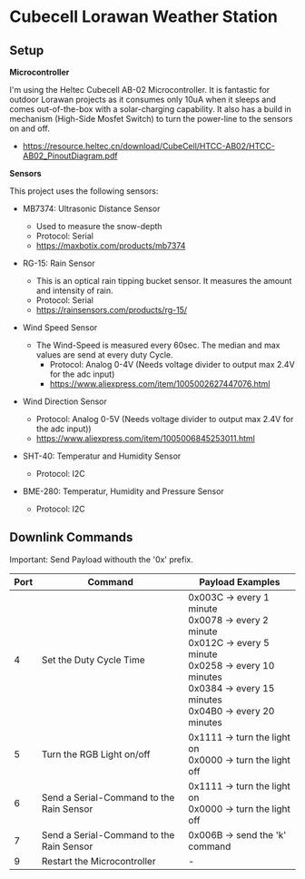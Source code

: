 # Cubecell Lorawan Weather Station

## Setup

**Microcontroller**

I'm using the Heltec Cubecell AB-02 Microcontroller. It is fantastic for outdoor Lorawan projects as it consumes only 10uA when it sleeps and comes out-of-the-box with a solar-charging capability.
It also has a build in mechanism (High-Side Mosfet Switch) to turn the power-line to the sensors on and off. 

 *  https://resource.heltec.cn/download/CubeCell/HTCC-AB02/HTCC-AB02_PinoutDiagram.pdf

**Sensors**

This project uses the following sensors:

 * MB7374: Ultrasonic Distance Sensor
	 * Used to measure the snow-depth
	 * Protocol: Serial
	 * https://maxbotix.com/products/mb7374

 * RG-15: Rain Sensor 
	 * This is an optical rain tipping bucket sensor. It measures the amount and intensity of rain.
	 * Protocol: Serial
	 * https://rainsensors.com/products/rg-15/

 * Wind Speed Sensor 
   * The Wind-Speed is measured every 60sec. The median and max values are send at every duty Cycle.
	 * Protocol: Analog 0-4V (Needs voltage divider to output max 2.4V for the adc input)
	 * https://www.aliexpress.com/item/1005002627447076.html

 * Wind Direction Sensor
	 * Protocol: Analog 0-5V (Needs voltage divider to output max 2.4V for the adc input))
	 * https://www.aliexpress.com/item/1005006845253011.html

 * SHT-40: Temperatur and Humidity Sensor
	 * Protocol: I2C

 * BME-280: Temperatur, Humidity and Pressure Sensor
	 *  Protocol: I2C

## Downlink Commands

Important: Send Payload withouth the '0x' prefix.

| Port | Command 	                                  | Payload Examples
|------|--------------------------------------------|-------------------------------------------------------------------|
|  4   | Set the Duty Cycle Time                    | 0x003C -> every 1 minute <br> 0x0078 -> every 2 minute <br> 0x012C -> every 5 minute <br> 0x0258 -> every 10 minutes <br> 0x0384 -> every 15 minutes <br> 0x04B0 -> every 20 minutes
|  5   | Turn the RGB Light on/off                  | 0x1111 -> turn the light on <br> 0x0000 -> turn the light off
|  6   | Send a Serial-Command to the Rain Sensor   | 0x1111 -> turn the light on <br> 0x0000 -> turn the light off
|  7   | Send a Serial-Command to the Rain Sensor   | 0x006B -> send the 'k' command
|  9   | Restart the Microcontroller                | - 

